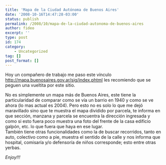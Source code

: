 ```yaml
---
title: 'Mapa de la Ciudad Autónoma de Buenos Aires'
date: '2008-10-16T14:47:28-03:00'
status: publish
permalink: /2008/10/mapa-de-la-ciudad-autonoma-de-buenos-aires
author: fideo
excerpt: ''
type: post
id: 174
category:
    - Uncategorized
tag: []
post_format: []
---
```

Hoy un compañero de trabajo me paso este vínculo <http://mapa.buenosaires.gov.ar/sig/index.phtml> les recomiendo que se peguen una vueltita por este sitio.

No es simplemente un mapa más de Buenos Aires, este tiene la particularidad de comparar como se vía un barrio en 1940 y como se ve ahora (lo mas actual es 2004). Pero esto no es solo lo que me dejó maravillado sino que te muestra el mapa dividido por parcela, te informa en que sección, manzana y parcela se encuentra la dirección ingresada y como si esto fuera poco muestra una foto del frente de la casa edificio galpón, etc. lo que fuera que haya en ese lugar.  
También tiene otras funcionalidades como la de buscar recorridos, tanto en auto, colectivo como a pie, muestra el sentido de la calle y nos informa que hospital, comisaría y/o defensoría de niños corresponde; esto entre otras yerbas.

*Enjoy!!!*